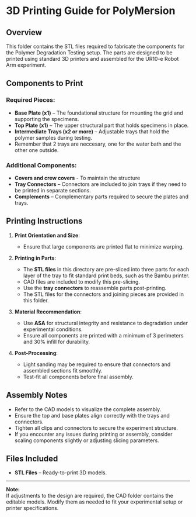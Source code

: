 # 3D Printing Guide for PolyMersion  

## Overview  
This folder contains the STL files required to fabricate the components for the Polymer Degradation Testing setup. The parts are designed to be printed using standard 3D printers and assembled for the UR10-e Robot Arm experiment.  

## Components to Print  

### Required Pieces:  
- **Base Plate (x1)** – The foundational structure for mounting the grid and supporting the specimens.  
- **Top Plate (x1)** – The upper structural part that holds specimens in place.  
- **Intermediate Trays (x2 or more)** – Adjustable trays that hold the polymer samples during testing.
- Remember that 2 trays are neccesary, one for the water bath and the other one outside.  

### Additional Components:  
- **Covers and crew covers** - To maintain the structure
- **Tray Connectors** – Connectors are included to join trays if they need to be printed in separate sections.  
- **Complements** – Complementary parts required to secure the plates and trays.  

## Printing Instructions  
1. **Print Orientation and Size**:  
   - Ensure that large components are printed flat to minimize warping.
     
2. **Printing in Parts**:  
   - The **STL files** in this directory are pre-sliced into three parts for each layer of the tray to fit standard print beds, such as the Bambu printer.
   - CAD files are included to modify this pre-slicing.
   - Use the **tray connectors** to reassemble parts post-printing.  
   - The STL files for the connectors and joining pieces are provided in this folder.  

3. **Material Recommendation**:  
   - Use **ASA** for structural integrity and resistance to degradation under experimental conditions.  
   - Ensure all components are printed with a minimum of 3 perimeters and 30% infill for durability.  

4. **Post-Processing**:  
   - Light sanding may be required to ensure that connectors and assembled sections fit smoothly.  
   - Test-fit all components before final assembly.  

## Assembly Notes  
- Refer to the CAD models to visualize the complete assembly.  
- Ensure the top and base plates align correctly with the trays and connectors.  
- Tighten all clips and connectors to secure the experiment structure.
- If you encounter any issues during printing or assembly, consider scaling components slightly or adjusting slicing parameters. 

## Files Included  
- **STL Files** – Ready-to-print 3D models.  

---
**Note:**  
If adjustments to the design are required, the CAD folder contains the editable models. Modify them as needed to fit your experimental setup or printer specifications.  
